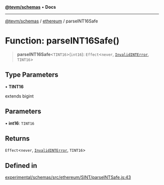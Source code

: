 [**@tevm/schemas**](../../README.md) • **Docs**

***

[@tevm/schemas](../../modules.md) / [ethereum](../README.md) / parseINT16Safe

# Function: parseINT16Safe()

> **parseINT16Safe**\<`TINT16`\>(`int16`): `Effect`\<`never`, [`InvalidINTError`](../classes/InvalidINTError.md), `TINT16`\>

## Type Parameters

• **TINT16**

extends bigint

## Parameters

• **int16**: `TINT16`

## Returns

`Effect`\<`never`, [`InvalidINTError`](../classes/InvalidINTError.md), `TINT16`\>

## Defined in

[experimental/schemas/src/ethereum/SINT/parseINTSafe.js:43](https://github.com/qbzzt/tevm-monorepo/blob/main/experimental/schemas/src/ethereum/SINT/parseINTSafe.js#L43)
